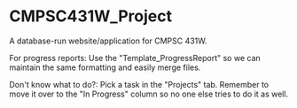 # CMPSC431W_Project
A database-run website/application for CMPSC 431W. 

For progress reports: 
  Use the "Template_ProgressReport" so we can maintain the same formatting and easily merge files. 

Don't know what to do?: 
  Pick a task in the "Projects" tab. Remember to move it over to the "In Progress" column so no one else tries to do it as well. 
